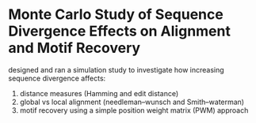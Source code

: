 # Monte Carlo Study of Sequence Divergence Effects on Alignment and Motif Recovery
 designed and ran a simulation study to investigate how increasing sequence divergence affects: 
 1. distance measures (Hamming and edit distance) 
 2. global vs local alignment (needleman–wunsch and Smith–waterman) 
 3. motif recovery using a simple position weight matrix (PWM) approach
